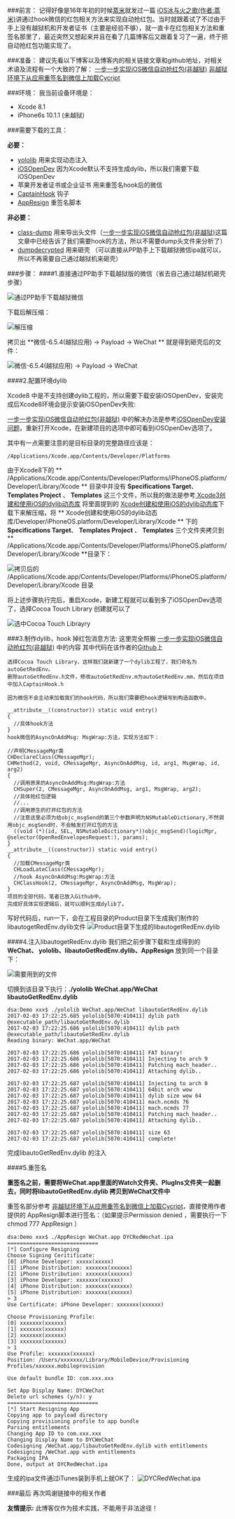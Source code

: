 ###前言：
记得好像是16年年初的时候[蒸米](https://github.com/zhengmin1989)就发过一篇 [iOS冰与火之歌(作者:蒸米)](https://github.com/zhengmin1989/iOS_ICE_AND_FIRE)讲通过hook微信的红包相关方法来实现自动抢红包。当时就跟着试了不过由于手上没有越狱机和开发者证书（主要是经验不够），就一直卡在红包相关方法和重签名那里了，最近突然又想起来并且在看了几篇博客后又跟着复习了一遍，终于把自动抢红包功能实现了。

###准备：
建议先看以下博客以及博客内的相关链接文章和github地址，对相关术语及流程有一个大致的了解：
[一步一步实现iOS微信自动抢红包(非越狱)](http://www.jianshu.com/p/189afbe3b429)
[非越狱环境下从应用重签名到微信上加载Cycript](http://www.jianshu.com/p/262b9849fa10)

###环境：
我当前设备环境是：
- Xcode 8.1
- iPhone6s 10.1.1 (未越狱)
 
###需要下载的工具：

**必要：**
- [yololib](https://github.com/KJCracks/yololib) 用来实现动态注入
- [iOSOpenDev](http://iosopendev.com/download/) 因为Xcode默认不支持生成dylib，所以我们需要下载iOSOpenDev
- 苹果开发者证书或企业证书 用来重签名hook后的微信
- [CaptainHook](https://github.com/rpetrich/CaptainHook) 钩子
- [AppResign](https://github.com/Urinx/iOSAppHook/releases) 重签名脚本

**非必要：**
- [class-dump](http://stevenygard.com/projects/class-dump/) 用来导出头文件（[一步一步实现iOS微信自动抢红包(非越狱)](http://www.jianshu.com/p/189afbe3b429)这篇文章中已经告诉了我们需要hook的方法，所以不需要dump头文件来分析了）
- [dumpdecrypted](https://github.com/stefanesser/dumpdecrypted) 用来砸壳 （可以直接从PP助手上下载越狱微信ipa就可以，所以不再需要自己通过越狱机来砸壳）

###步骤：
####1.直接通过PP助手下载越狱版的微信（省去自己通过越狱机砸壳步骤）

![通过PP助手下载越狱微信](http://upload-images.jianshu.io/upload_images/870531-95f5b798216b65f5.png?imageMogr2/auto-orient/strip%7CimageView2/2/w/1240)

下载后解压缩：

![解压缩](http://upload-images.jianshu.io/upload_images/870531-db0b5a8d50a27601.png?imageMogr2/auto-orient/strip%7CimageView2/2/w/1240)

拷贝出 **微信-6.5.4(越狱应用) -> Payload -> WeChat ** 就是得到砸壳后的文件：

![微信-6.5.4(越狱应用) -> Payload -> WeChat](http://upload-images.jianshu.io/upload_images/870531-8d21db04de0ac28f.png?imageMogr2/auto-orient/strip%7CimageView2/2/w/1240)

####2.配置环境dylib

Xcode8 中是不支持创建dylib工程的，所以需要下载安装iOSOpenDev，安装完成后Xcode8环境会提示安装iOSOpenDev失败:

[一步一步实现iOS微信自动抢红包(非越狱)](http://www.jianshu.com/p/189afbe3b429) 中的解决办法是参考[iOSOpenDev安装问题](http://www.tqcto.com/article/software/14553.html)，重新打开Xcode，在新建项目的选项中即可看到iOSOpenDev选项了。

其中有一点需要注意的是目标目录的完整路径应该是：

````
/Applications/Xcode.app/Contents/Developer/Platforms
````

由于Xcode8下的 ** /Applications/Xcode.app/Contents/Developer/Platforms/iPhoneOS.platform/Developer/Library/Xcode ** 目录中并没有 **Specifications Target**、 **Templates Project** 、 **Templates** 这三个文件，所以我的做法是参考[ Xcode3创建和使用iOS的dylib动态库](http://blog.csdn.net/hursing/article/details/8688861) 将里面提到的 [Xcode创建和使用iOS的dylib动态库](http://download.csdn.net/detail/hursing/5159352)下载下来解压缩，将 ** Xcode创建和使用iOS的dylib动态库/Developer/iPhoneOS.platform/Developer/Library/Xcode ** 下的 **Specifications Target**、 **Templates Project** 、 **Templates** 三个文件夹拷贝到  ** /Applications/Xcode.app/Contents/Developer/Platforms/iPhoneOS.platform/Developer/Library/Xcode **目录下：

![拷贝后的 /Applications/Xcode.app/Contents/Developer/Platforms/iPhoneOS.platform/Developer/Library/Xcode 目录](http://upload-images.jianshu.io/upload_images/870531-4c101c024d719898.png?imageMogr2/auto-orient/strip%7CimageView2/2/w/1240)

将上述步骤执行完后，重启Xcode，新建工程就可以看到多了iOSOpenDev选项了，选择Cocoa Touch Library 创建就可以了

![选中Cocoa Touch Librayry](http://upload-images.jianshu.io/upload_images/870531-ebc1b1ab3ba2acab.png?imageMogr2/auto-orient/strip%7CimageView2/2/w/1240)

###3.制作dylib，hook 掉红包消息方法:
这里完全照搬 [一步一步实现iOS微信自动抢红包(非越狱)](http://www.jianshu.com/p/189afbe3b429) 中的内容
其中代码在该作者的[Github](https://github.com/east520/AutoGetRedEnv)上

````
选择Cocoa Touch Library，这样我们就新建了一个dylib工程了，我们命名为autoGetRedEnv。
删除autoGetRedEnv.h文件，修改autoGetRedEnv.m为autoGetRedEnv.mm，然后在项目中加入CaptainHook.h

因为微信不会主动来加载我们的hook代码，所以我们需要把hook逻辑写到构造函数中。

__attribute__((constructor)) static void entry()
{
  //具体hook方法
}
hook微信的AsyncOnAddMsg: MsgWrap:方法，实现方法如下：

//声明CMessageMgr类
CHDeclareClass(CMessageMgr);
CHMethod(2, void, CMessageMgr, AsyncOnAddMsg, id, arg1, MsgWrap, id, arg2)
{
  //调用原来的AsyncOnAddMsg:MsgWrap:方法
  CHSuper(2, CMessageMgr, AsyncOnAddMsg, arg1, MsgWrap, arg2);
  //具体抢红包逻辑
  //...
  //调用原生的打开红包的方法
  //注意这里必须为给objc_msgSend的第三个参数声明为NSMutableDictionary,不然调用objc_msgSend时，不会触发打开红包的方法
  ((void (*)(id, SEL, NSMutableDictionary*))objc_msgSend)(logicMgr, @selector(OpenRedEnvelopesRequest:), params);
}
__attribute__((constructor)) static void entry()
{
  //加载CMessageMgr类
  CHLoadLateClass(CMessageMgr);
  //hook AsyncOnAddMsg:MsgWrap:方法
  CHClassHook(2, CMessageMgr, AsyncOnAddMsg, MsgWrap);
}
项目的全部代码，笔者已放入Github中。
完成好具体实现逻辑后，就可以顺利生成dylib了。
````

写好代码后，run一下，会在工程目录的Product目录下生成我们制作的libautogetRedEnv.dylib文件
![Product目录下生成的libautogetRedEnv.dylib](http://upload-images.jianshu.io/upload_images/870531-18c211424b2078e7.png?imageMogr2/auto-orient/strip%7CimageView2/2/w/1240)

####4.注入libautogetRedEnv.dylib
我们把之前步骤下载和生成得到的 **WeChat、 yololib、libautoGetRedEnv.dylib、AppResign** 放到同一个目录下：

![需要用到的文件](http://upload-images.jianshu.io/upload_images/870531-9037b5506bba000b.png?imageMogr2/auto-orient/strip%7CimageView2/2/w/1240)

切换到该目录下执行：**./yololib WeChat.app/WeChat libautoGetRedEnv.dylib**
````
dsa:Demo xxx$ ./yololib WeChat.app/WeChat libautoGetRedEnv.dylib
2017-02-03 17:22:25.685 yololib[5070:410411] dylib path @executable_path/libautoGetRedEnv.dylib
2017-02-03 17:22:25.686 yololib[5070:410411] dylib path @executable_path/libautoGetRedEnv.dylib
Reading binary: WeChat.app/WeChat

2017-02-03 17:22:25.686 yololib[5070:410411] FAT binary!
2017-02-03 17:22:25.686 yololib[5070:410411] Injecting to arch 9
2017-02-03 17:22:25.686 yololib[5070:410411] Patching mach_header..
2017-02-03 17:22:25.686 yololib[5070:410411] Attaching dylib..

2017-02-03 17:22:25.687 yololib[5070:410411] Injecting to arch 0
2017-02-03 17:22:25.687 yololib[5070:410411] 64bit arch wow
2017-02-03 17:22:25.687 yololib[5070:410411] dylib size wow 64
2017-02-03 17:22:25.687 yololib[5070:410411] mach.ncmds 76
2017-02-03 17:22:25.687 yololib[5070:410411] mach.ncmds 77
2017-02-03 17:22:25.687 yololib[5070:410411] Patching mach_header..
2017-02-03 17:22:25.687 yololib[5070:410411] Attaching dylib..

2017-02-03 17:22:25.687 yololib[5070:410411] size 63
2017-02-03 17:22:25.687 yololib[5070:410411] complete!
````
完成libautoGetRedEnv.dylib 的注入

####5.重签名

**重签名之前，需要将WeChat.app里面的Watch文件夹、PlugIns文件夹一起删去，同时将libautoGetRedEnv.dylib 拷贝到WeChat文件中**

重签名部分参考 [非越狱环境下从应用重签名到微信上加载Cycript](http://www.jianshu.com/p/262b9849fa10)，直接使用作者提供的 AppResign脚本进行签名：（如果提示Permission denied  ，需要执行一下 chmod 777 AppResign ）

````
dsa:Demo xxx$ ./AppResign WeChat.app DYCRedWechat.ipa
=============================
[*] Configure Resigning
Choose Signing Ceritificate:
[0] iPhone Developer: xxxxx(xxxxx)
[1] iPhone Distribution: xxxxxxx(xxxxxx)
[2] iPhone Distribution: xxxxxxx(xxxxxx)
[3] iPhone Developer: xxxxxxx(xxxxxx)
[4] iPhone Distribution: xxxxxxx(xxxxxx)
[5] iPhone Distribution: xxxxxxx(xxxxxx)
> 3
Use Certificate: iPhone Developer: xxxxxxx(xxxxxx)

Choose Provisioning Profile:
[0] xxxxxxx(xxxxxx)
[1] xxxxxxx(xxxxxx)
[2] xxxxxxx(xxxxxx)
[3] xxxxxxx(xxxxxx)
> 1
Use Profile: xxxxxxx(xxxxxx)
Position: /Users/xxxxxxx/Library/MobileDevice/Provisioning Profiles/xxxxxx.mobileprovision

Use default bundle ID: com.xxx.xxx

Set App Display Name: DYCWeChat
Delete url schemes (y/n): y
=============================
[*] Start Resigning App
Copying app to payload directory
Copying provisioning profile to app bundle
Parsing entitlements
Changing App ID to com.xxx.xxx
Changing Display Name to DYCWeChat
Codesigning /WeChat.app/libautoGetRedEnv.dylib with entitlements
Codesigning /WeChat.app with entitlements
Packaging IPA
Done, output at DYCRedWechat.ipa
````
生成的ipa文件通过iTunes装到手机上就OK了：
![DYCRedWechat.ipa](http://upload-images.jianshu.io/upload_images/870531-26844b4ffda3c728.png?imageMogr2/auto-orient/strip%7CimageView2/2/w/1240)

###最后
再次鸣谢链接中的相关作者

**友情提示:**
此博客仅作为技术实践，不能用于非法途径！
